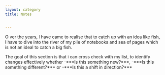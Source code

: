 ```yaml
---
layout: category
title: Notes


---
```

<p class="message">
  <span class="padded-dropcap">O</span> ver the years, I have came to realise that to catch up with an idea like fish, I have to dive into the river of my pile of notebooks and sea of pages which is not an ideal to catch a big fish.
</p>
  
<p class="message">The goal of this section is that i can cross check with my list, to identify changes effectively whether 
-***Is this something new?***,
-***Is this something different?*** or 
-***Is this a shift in direction?***
</p>


